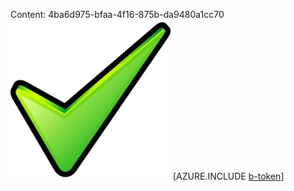 Content: 4ba6d975-bfaa-4f16-875b-da9480a1cc70![image](406da350-3ea5-4b56-82ec-b95843e09376.png)
[AZURE.INCLUDE [b-token](cc181ea0-dd8d-4511-9adf-733d5cfa4785.md)]
